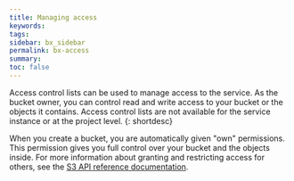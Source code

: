 ```yaml
---
title: Managing access
keywords: 
tags:
sidebar: bx_sidebar
permalink: bx-access
summary: 
toc: false
---
```


Access control lists can be used to manage access to the service. As the bucket owner, you can control read and write access to your bucket or the objects it contains. Access control lists are not available for the service instance or at the project level.
{: shortdesc}

When you create a bucket, you are automatically given "own" permissions. This permission gives you full control over your bucket and the objects inside. For more information about granting and restricting access for others, see the [S3 API reference documentation](https://ibm-public-cos.github.io/crs-docs/crs-api-reference.html#create-an-acl-for-an-object).
